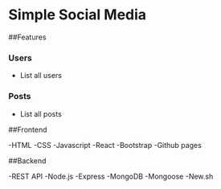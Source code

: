 # Simple Social Media

##Features

### Users

- List all users

### Posts

- List all posts

##Frontend

-HTML
-CSS
-Javascript
-React
-Bootstrap
-Github pages

##Backend

-REST API
-Node.js
-Express
-MongoDB
-Mongoose
-New.sh
